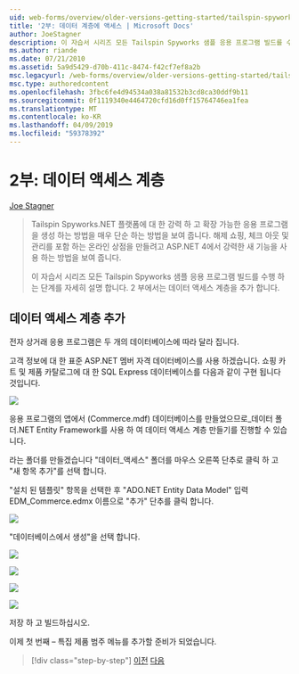 ```yaml
---
uid: web-forms/overview/older-versions-getting-started/tailspin-spyworks/tailspin-spyworks-part-2
title: '2부: 데이터 계층에 액세스 | Microsoft Docs'
author: JoeStagner
description: 이 자습서 시리즈 모든 Tailspin Spyworks 샘플 응용 프로그램 빌드를 수행 하는 단계를 자세히 설명 합니다. 2 부에서는 데이터 액세스 계층을 추가 합니다.
ms.author: riande
ms.date: 07/21/2010
ms.assetid: 5a9d5429-d70b-411c-8474-f42cf7ef8a2b
msc.legacyurl: /web-forms/overview/older-versions-getting-started/tailspin-spyworks/tailspin-spyworks-part-2
msc.type: authoredcontent
ms.openlocfilehash: 3fbc6fe4d94534a038a81532b3cd8ca30ddf9b11
ms.sourcegitcommit: 0f1119340e4464720cfd16d0ff15764746ea1fea
ms.translationtype: MT
ms.contentlocale: ko-KR
ms.lasthandoff: 04/09/2019
ms.locfileid: "59378392"
---
```

# <a name="part-2-data-access-layer"></a>2부: 데이터 액세스 계층

[Joe Stagner](https://github.com/JoeStagner)

> Tailspin Spyworks.NET 플랫폼에 대 한 강력 하 고 확장 가능한 응용 프로그램을 생성 하는 방법을 매우 단순 하는 방법을 보여 줍니다. 해제 쇼핑, 체크 아웃 및 관리를 포함 하는 온라인 상점을 만들려고 ASP.NET 4에서 강력한 새 기능을 사용 하는 방법을 보여 줍니다.
> 
> 이 자습서 시리즈 모든 Tailspin Spyworks 샘플 응용 프로그램 빌드를 수행 하는 단계를 자세히 설명 합니다. 2 부에서는 데이터 액세스 계층을 추가 합니다.


## <a id="_Toc260221668"></a>  데이터 액세스 계층 추가

전자 상거래 응용 프로그램은 두 개의 데이터베이스에 따라 달라 집니다.

고객 정보에 대 한 표준 ASP.NET 멤버 자격 데이터베이스를 사용 하겠습니다. 쇼핑 카트 및 제품 카탈로그에 대 한 SQL Express 데이터베이스를 다음과 같이 구현 됩니다 것입니다.

![](tailspin-spyworks-part-2/_static/image1.jpg)

응용 프로그램의 앱에서 (Commerce.mdf) 데이터베이스를 만들었으므로\_데이터 폴더.NET Entity Framework를 사용 하 여 데이터 액세스 계층 만들기를 진행할 수 있습니다.

라는 폴더를 만들겠습니다 "데이터\_액세스" 폴더를 마우스 오른쪽 단추로 클릭 하 고 "새 항목 추가"를 선택 합니다.

"설치 된 템플릿" 항목을 선택한 후 "ADO.NET Entity Data Model" 입력 EDM\_Commerce.edmx 이름으로 "추가" 단추를 클릭 합니다.

![](tailspin-spyworks-part-2/_static/image2.jpg)

"데이터베이스에서 생성"을 선택 합니다.

![](tailspin-spyworks-part-2/_static/image1.png)

![](tailspin-spyworks-part-2/_static/image2.png)

![](tailspin-spyworks-part-2/_static/image3.png)

![](tailspin-spyworks-part-2/_static/image3.jpg)

저장 하 고 빌드하십시오.

이제 첫 번째 – 특집 제품 범주 메뉴를 추가할 준비가 되었습니다.

> [!div class="step-by-step"]
> [이전](tailspin-spyworks-part-1.md)
> [다음](tailspin-spyworks-part-3.md)
